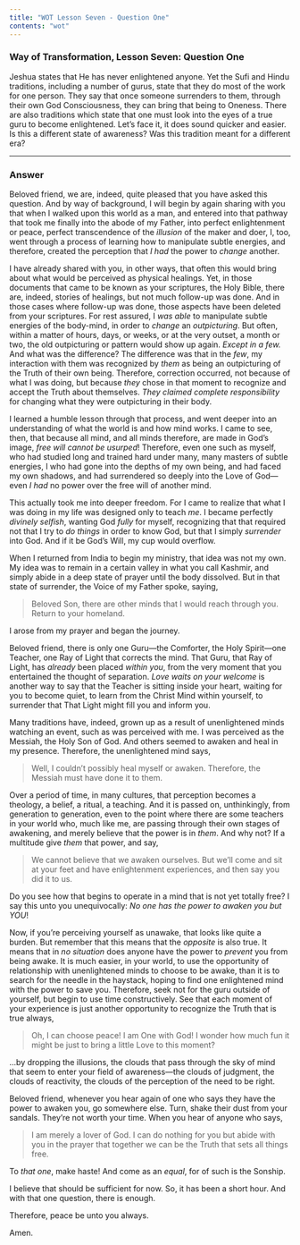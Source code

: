 ```yaml
---
title: "WOT Lesson Seven - Question One"
contents: "wot"
---
```


### Way of Transformation, Lesson Seven: Question One

Jeshua states that He has never enlightened anyone. Yet the
Sufi and Hindu traditions, including a number of gurus, state that they
do most of the work for one person. They say that once someone
surrenders to them, through their own God Consciousness, they can bring
that being to Oneness. There are also traditions which state that one
must look into the eyes of a true guru to become enlightened. Let’s face
it, it does sound quicker and easier. Is this a different state of
awareness? Was this tradition meant for a different era?

---

### Answer

Beloved friend, we are, indeed, quite pleased that you have
asked this question. And by way of background, I will begin by again
sharing with you that when I walked upon this world as a man, and
entered into that pathway that took me finally into the abode of my
Father, into perfect enlightenment or peace, perfect transcendence of
the *illusion* of the maker and doer, I, too, went through a process of
learning how to manipulate subtle energies, and therefore, created the
perception that *I had* the power to *change* another.

I have already shared with you, in other ways, that often this would
bring about what would be perceived as physical healings. Yet, in those
documents that came to be known as your scriptures, the Holy Bible,
there are, indeed, stories of healings, but not much follow-up was done.
And in those cases where follow-up was done, those aspects have been
deleted from your scriptures. For rest assured, I *was able* to manipulate
subtle energies of the body-mind, in order to *change* an *outpicturing*.
But often, within a matter of hours, days, or weeks, or at the very
outset, a month or two, the old outpicturing or pattern would show up
again. *Except in a few.* And what was the difference? The difference was
that in the *few*, my interaction with them was recognized by *them* as
being an outpicturing of the Truth of their own being. Therefore,
correction occurred, not because of what I was doing, but because *they*
chose in that moment to recognize and accept the Truth about themselves.
*They claimed complete responsibility* for changing what they were
outpicturing in their body.

I learned a humble lesson through that process, and went deeper into an
understanding of what the world is and how mind works. I came to see,
then, that because all mind, and all minds therefore, are made in God’s
image, *free will cannot be usurped*! Therefore, even one such as myself,
who had studied long and trained hard under many, many masters of subtle
energies, I who had gone into the depths of my own being, and had faced
my own shadows, and had surrendered so deeply into the Love of God—
even *I had* no power over the free will of another mind.

This actually took me into deeper freedom. For I came to realize that
what I was doing in my life was designed only to teach *me*. I became
perfectly *divinely selfish*, wanting God *fully* for myself, recognizing
that that required not that I try to *do things* in order to know God, but
that I simply *surrender* into God. And if it be God’s Will, my cup would
overflow.

When I returned from India to begin my ministry, that idea was not my
own. My idea was to remain in a certain valley in what you call Kashmir,
and simply abide in a deep state of prayer until the body dissolved. But
in that state of surrender, the Voice of my Father spoke, saying,

> Beloved Son, there are other minds that I would reach through you.
> Return to your homeland.

I arose from my prayer and began the journey.

Beloved friend, there is only one Guru—the Comforter, the Holy Spirit—one
Teacher, one Ray of Light that corrects the mind. That Guru, that Ray of Light,
has *already* been placed *within you*, from the very moment that you
entertained the thought of separation. *Love waits on your welcome* is another
way to say that the Teacher is sitting inside your heart, waiting for you to
become quiet, to learn from the Christ Mind within yourself, to surrender that
That Light might fill you and inform you.

Many traditions have, indeed, grown up as a result of unenlightened
minds watching an event, such as was perceived with me. I was perceived
as the Messiah, the Holy Son of God. And others seemed to awaken and
heal in my presence. Therefore, the unenlightened mind says,

> Well, I couldn’t possibly heal myself or awaken. Therefore, the Messiah
> must have done it to them.

Over a period of time, in many cultures, that perception becomes a
theology, a belief, a ritual, a teaching. And it is passed on,
unthinkingly, from generation to generation, even to the point where
there are some teachers in your world who, much like me, are passing
through their own stages of awakening, and merely believe that the power
is in *them*. And why not? If a multitude give *them* that power, and say,

> We cannot believe that we awaken ourselves. But we’ll come and sit at
> your feet and have enlightenment experiences, and then say you did it to
> us.

Do you see how that begins to operate in a mind that is not yet totally
free? I say this unto you unequivocally: *No one has the power to awaken
you but YOU*!

Now, if you’re perceiving yourself as unawake, that looks like quite a
burden. But remember that this means that the *opposite* is also true. It
means that in *no situation* does anyone have the power to *prevent* you
from being awake. It is much easier, in your world, to use the
opportunity of relationship with unenlightened minds to choose to be
awake, than it is to search for the needle in the haystack, hoping to
find one enlightened mind with the power to save you. Therefore, seek
not for the guru outside of yourself, but begin to use time
constructively. See that each moment of your experience is just another
opportunity to recognize the Truth that is true always,

> Oh, I can choose peace! I am One with God! I wonder how much fun it
> might be just to bring a little Love to this moment?

&hellip;by dropping the illusions, the clouds that pass through the sky of
mind that seem to enter your field of awareness—the clouds of
judgment, the clouds of reactivity, the clouds of the perception of the
need to be right.

Beloved friend, whenever you hear again of one who says they have the
power to awaken you, go somewhere else. Turn, shake their dust from your
sandals. They’re not worth your time. When you hear of anyone who says,

> I am merely a lover of God. I can do nothing for you but abide with you
> in the prayer that together we can be the Truth that sets all things
> free.

To *that one*, make haste! And come as an *equal*, for of such is the
Sonship.

I believe that should be sufficient for now. So, it has been a short
hour. And with that one question, there is enough.

Therefore, peace be unto you always.

Amen.

